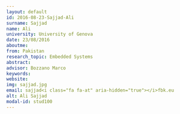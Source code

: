 ```yaml
---
layout: default 
id: 2016-08-23-Sajjad-Ali
surname: Sajjad
name: Ali
university: University of Genova
date: 23/08/2016
aboutme: 
from: Pakistan
research_topic: Embedded Systems
abstract: 
advisor: Bozzano Marco
keywords: 
website: 
img: sajjad.jpg
email: sajjad<i class="fa fa-at" aria-hidden="true"></i>fbk.eu
alt: Ali Sajjad
modal-id: stud100
---
```


